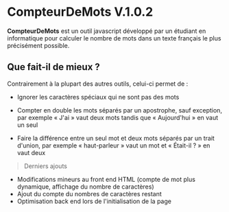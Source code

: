 # CompteurDeMots V.1.0.2

**CompteurDeMots** est un outil javascript développé par un étudiant en informatique pour calculer le nombre de mots dans un texte français le plus précisément possible.

## Que fait-il de mieux ?

Contrairement à la plupart des autres outils, celui-ci permet de :

 - Ignorer les caractères spéciaux qui ne sont pas des mots
 
 - Compter en double les mots séparés par un apostrophe, sauf exception,  par exemple « J'ai » vaut deux mots tandis que « Aujourd'hui » en vaut un seul
 
 - Faire la différence entre un seul mot et deux mots séparés par un trait d'union, par exemple « haut-parleur » vaut un mot et « Était-il ? » en vaut deux

> Derniers ajouts

 - Modifications mineurs au front end HTML (compte de mot plus dynamique, affichage du nombre de caractères)
 - Ajout du compte du nombres de caractères restant
 - Optimisation back end lors de l'initialisation de la page
